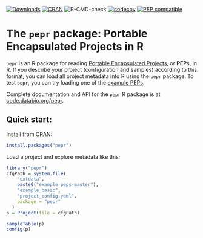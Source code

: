 [![Downloads](http://cranlogs.r-pkg.org/badges/grand-total/pepr)](http://cranlogs.r-pkg.org/badges/grand-total/pepr)
[![CRAN](http://www.r-pkg.org/badges/version-last-release/pepr)](http://www.r-pkg.org/badges/version-last-release/pepr)
![R-CMD-check](https://github.com/pepkit/pepr/workflows/R-CMD-check/badge.svg)
[![codecov](https://codecov.io/gh/pepkit/pepr/branch/master/graph/badge.svg)](https://codecov.io/gh/pepkit/pepr)
[![PEP compatible](http://pepkit.github.io/img/PEP-compatible-green.svg)](http://pepkit.github.io)

# The `pepr` package: Portable Encapsulated Projects in R

`pepr` is an R package for reading [Portable Encapsulated Projects](http://pep.databio.org/en/2.0.0/), or **PEP**s, in R. If you describe your project (configuration and samples) according to this format, you can load all project metadata into R using the `pepr` package. To test `pepr`, you can try loading one of the [example PEPs](https://github.com/pepkit/example_peps).

Complete documentation and API for the `pepr` R package is at [code.databio.org/pepr](http://code.databio.org/pepr/).


## Quick start:

Install from [CRAN](https://cran.rstudio.com/web/packages/pepr/index.html):

```R
install.packages("pepr")
```

Load a project and explore metadata like this:

```R
library("pepr")
cfgPath = system.file(
    "extdata",
    paste0("example_peps-master"),
    "example_basic",
    "project_config.yaml",
    package = "pepr"
  )
p = Project(file = cfgPath)

sampleTable(p)
config(p)
```
